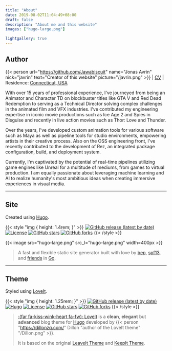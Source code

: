 ```yaml
---
title: "About"
date: 2019-08-02T11:04:49+08:00
draft: false
description: "About me and this website"
images: ["hugo-large.png"]

lightgallery: true
---
```


## Author

{{< person url="https://github.com/Jawabiscuit" name="Jonas Avrin" nick="javrin" text="Creator of this website" picture="/javrin.png" >}}
 | [CV](https://drive.proton.me/urls/6FCE51Z290#DOxITFoQUKJT) | Residence: [Connecticut, USA](https://www.google.com/maps/@41.4258218,-73.483079,13z)

With over 15 years of professional experience, I've journeyed from being an Animator and Character TD on blockbuster titles like GTA V and Red Dead Redemption to serving as a Technical Director solving complex challenges in the animated film and VFX industries. I've contributed my engineering expertise in iconic movie productions such as Ice Age 2 and Spies in Disguise and recently in live action movies such as Thor: Love and Thunder.

Over the years, I've developed custom animation tools for various software such as Maya as well as pipeline tools for studio environments, empowering artists in their creative process. Also on the OSS engineering front, I've recently contributed to the development of Rez, an integrated package configuration, build, and deployment system.

Currently, I'm captivated by the potential of real-time pipelines utilizing game engines like Unreal for a multitude of mediums, from games to virtual production. I am equally passionate about leveraging machine learning and AI to realize humanity's most ambitious ideas when creating immersive experiences in visual media.

---
## Site

Created using [Hugo](https://github.com/gohugoio/hugo).

{{< style "img { height: 1.4rem; }" >}}
[![GitHub release (latest by date)](https://img.shields.io/github/v/release/gohugoio/hugo?style=flat-square)](https://github.com/dillonzq/LoveIt/releases)
[![License](https://img.shields.io/github/license/gohugoio/hugo?style=flat-square)](https://github.com/gohugoio/hugo/blob/master/LICENSE)
[![GitHub stars](https://img.shields.io/github/stars/gohugoio/hugo?style=social)](https://github.com/gohugoio/hugo)
[![GitHub forks](https://img.shields.io/github/forks/gohugoio/hugo?style=social)](https://github.com/gohugoio/hugo/fork)
{{< /style >}}

{{< image src="hugo-large.png" src_l="hugo-large.png" width=400px >}}

> A fast and flexible static site generator built with love by [bep](https://github.com/bep), [spf13](https://github.com/spf13), and [friends](https://github.com/gohugoio/hugo/graphs/contributors) in [Go](https://go.dev/).

---
## Theme

Styled using [LoveIt](https://github.com/dillonzq/LoveIt).

{{< style "img { height: 1.25rem; }" >}}
[![GitHub release (latest by date)](https://img.shields.io/github/v/release/dillonzq/LoveIt?style=flat-square)](https://github.com/dillonzq/LoveIt/releases)
[![Hugo](https://img.shields.io/badge/Hugo-%5E0.62.0-ff4088?style=flat-square&logo=hugo)](https://gohugo.io/)
[![License](https://img.shields.io/github/license/dillonzq/LoveIt?style=flat-square)](https://github.com/dillonzq/LoveIt/blob/master/LICENSE)
[![GitHub stars](https://img.shields.io/github/stars/dillonzq/LoveIt?style=social)](https://github.com/dillonzq/LoveIt)
[![GitHub forks](https://img.shields.io/github/forks/dillonzq/LoveIt?style=social)](https://github.com/dillonzq/LoveIt/fork)
{{< /style >}}

> [:(far fa-kiss-wink-heart fa-fw): LoveIt](https://github.com/dillonzq/LoveIt) is a **clean**, **elegant** but **advanced** blog theme for [Hugo](https://gohugo.io/) developed by {{< person "https://dillonzq.com/" Dillon "author of the LoveIt theme" "/Dillon.png" >}}.
>
> It is based on the original [LeaveIt Theme](https://github.com/liuzc/LeaveIt) and [KeepIt Theme](https://github.com/Fastbyte01/KeepIt).